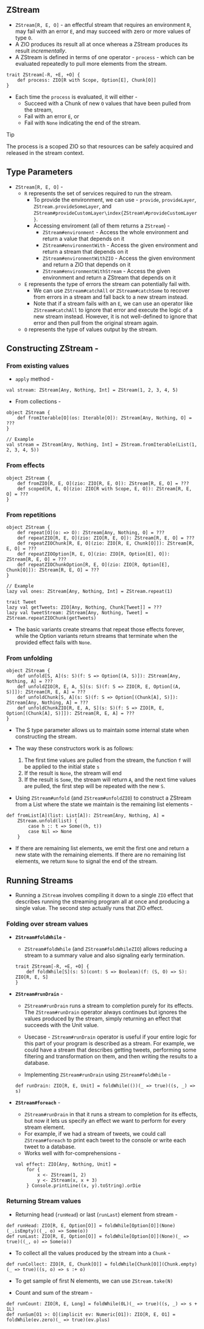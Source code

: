## ZStream

- `ZStream[R, E, O]` - an effectful stream that requires an environment `R`, may fail with an error `E`, and may succeed with zero or more values of type `O`.
- A ZIO produces its result all at once whereas a ZStream produces its result _incrementally_.
- A ZStream is defined in terms of one operator - `process` - which can be evaluated repeatedly to pull more elements from the stream.
```
trait ZStream[-R, +E, +O] {
    def process: ZIO[R with Scope, Option[E], Chunk[O]]
}
```

- Each time the `process` is evaluated, it will either -
    - Succeed with a Chunk of new `O` values that have been pulled from the stream,
    - Fail with an error `E`, or
    - Fail with `None` indicating the end of the stream.

> [!TIP]
> The process is a scoped ZIO so that resources can be safely acquired and released in the stream context.

## Type Parameters

- `ZStream[R, E, O]` -
    - `R` represents the set of services required to run the stream.
        - To provide the environment, we can use - `provide`, `provideLayer`, `ZStream.provideSomeLayer`, and `ZStream#provideCustomLayer\index{ZStream\#provideCustomLayer}`.
        - Accessing enviroment (all of them returns a `ZStream`) -
            - `ZStream#environment` - Access the whole environment and return a value that depends on it
            - `ZStream#environmentWith` - Access the given environment and return a stream that depends on it
            - `ZStream#environmentWithZIO` - Access the given environment and return a ZIO that depends on it
            - `ZStream#environmentWithStream` - Access the given environment and return a ZStream that depends on it
    - `E` represents the type of errors the stream can potentially fail with.
        - We can use `ZStream#catchAll` or `ZStream#catchSome` to recover from errors in a stream and fall back to a new stream instead.
        - Note that if a stream fails with an `E`, we can use an operator like `ZStream#catchAll` to ignore that error and execute the logic of a new stream instead. However, it is not well-defined to ignore that error and then pull from the original stream again.
    - `O` represents the type of values output by the stream.

## Constructing ZStream -

### From existing values
- `apply` method -
```
val stream: ZStream[Any, Nothing, Int] = ZStream(1, 2, 3, 4, 5)
```
    
- From collections -
```
object ZStream {
    def fromIterable[O](os: Iterable[O]): ZStream[Any, Nothing, O] = ???
}

// Example
val stream = ZStream[Any, Nothing, Int] = ZStream.fromIterable(List(1, 2, 3, 4, 5))
```

### From effects
```
object ZStream {
    def fromZIO[R, E, O](zio: ZIO[R, E, O]): ZStream[R, E, O] = ???
    def scoped[R, E, O](zio: ZIO[R with Scope, E, O]): ZStream[R, E, O] = ???
}
```

### From repetitions
```
object ZStream {
    def repeat[O](o: => O): ZStream[Any, Nothing, O] = ???
    def repeatZIO[R, E, O](zio: ZIO[R, E, O]): ZStream[R, E, O] = ???
    def repeatZIOChunk[R, E, O](zio: ZIO[R, E, Chunk[O]]): ZStream[R, E, O] = ???
    def repeatZIOOption[R, E, O](zio: ZIO[R, Option[E], O]): ZStream[R, E, O] = ???
    def repeatZIOChunkOption[R, E, O](zio: ZIO[R, Option[E], Chunk[O]]): ZStream[R, E, O] = ???
}

// Example
lazy val ones: ZStream[Any, Nothing, Int] = ZStream.repeat(1)

trait Tweet
lazy val getTweets: ZIO[Any, Nothing, Chunk[Tweet]] = ???
lazy val tweetStream: ZStream[Any, Nothing, Tweet] = ZStream.repeatZIOChunk(getTweets)
```

- The basic variants create streams that repeat those effects forever, while the Option variants return streams that terminate when the provided effect fails with `None`.

### From unfolding
```
object ZStream {
    def unfold[S, A](s: S)(f: S => Option[(A, S)]): ZStream[Any, Nothing, A] = ???
    def unfoldZIO[R, E, A, S](s: S)(f: S => ZIO[R, E, Option[(A, S)]]): ZStream[R, E, A] = ???
    def unfoldChunk[S, A](s: S)(f: S => Option[(Chunk[A], S)]): ZStream[Any, Nothing, A] = ???
    def unfoldChunkZIO[R, E, A, S](s: S)(f: S => ZIO[R, E, Option[(Chunk[A], S)]]): ZStream[R, E, A] = ???
}
```

- The S type parameter allows us to maintain some internal state when constructing the stream.
- The way these constructors work is as follows:
    1. The first time values are pulled from the stream, the function `f` will be applied to the initial state `s`
    2. If the result is `None`, the stream will end
    3. If the result is `Some`, the stream will return `A`, and the next time values are pulled, the first step will be repeated with the new `S`.

- Using `ZStream#unfold` (and `ZStream#unfoldZIO`) to construct a ZStream from a List where the state we maintain is the remaining list elements -
```
def fromList[A](list: List[A]): ZStream[Any, Nothing, A] =
    ZStream.unfold(list) {
        case h :: t => Some((h, t))
        case Nil => None
    }
```
    
- If there are remaining list elements, we emit the first one and return a new state with the remaining elements. If there are no remaining list elements, we return `None` to signal the end of the stream.

## Running Streams

- Running a `ZStream` involves compiling it down to a single `ZIO` effect that describes running the streaming program all at once and producing a single value. The second step actually runs that ZIO effect.

### Folding over stream values

- **`ZStream#foldWhile`** -
    - `ZStream#foldWhile` (and `ZStream#foldWhileZIO`) allows reducing a stream to a summary value and also signaling early termination.
    ```
    trait ZStream[-R, +E, +O] {
        def foldWhile[S](s: S)(cont: S => Boolean)(f: (S, O) => S): ZIO[R, E, S]
    }
    ```

- **`ZStream#runDrain`** -
    - `ZStream#runDrain` runs a stream to completion purely for its effects. The `ZStream#runDrain` operator always continues but ignores the values produced by the stream, simply returning an effect that succeeds with the Unit value.

    - Usecase - `ZStream#runDrain` operator is useful if your entire logic for this part of your program is described as a stream. For example, we could have a stream that describes getting tweets, performing some filtering and transformation on them, and then writing the results to a database.

    - Implementing `ZStream#runDrain` using `ZStream#foldWhile` -
    ```
    def runDrain: ZIO[R, E, Unit] = foldWhile(())(_ => true)((s, _) => s)
    ```

- **`ZStream#foreach`** -
    - `ZStream#runDrain` in that it runs a stream to completion for its effects, but now it lets us specify an effect we want to perform for every stream element.
    - For example, if we had a stream of tweets, we could call `ZStream#foreach` to print each tweet to the console or write each tweet to a database.
    - Works well with for-comprehensions -
    ```
    val effect: ZIO[Any, Nothing, Unit] =
        for {
            x <- ZStream(1, 2)
            y <- ZStream(x, x + 3)
        } Console.printLine((x, y).toString).orDie
    ```
    
### Returning Stream values

- Returning head (`runHead`) or last (`runLast`) element from stream -
```
def runHead: ZIO[R, E, Option[O]] = foldWhile[Option[O]](None)(_.isEmpty)((_, o) => Some(o))
def runLast: ZIO[R, E, Option[O]] = foldWhile[Option[O]](None)(_ => true)((_, o) => Some(o))
```

- To collect all the values produced by the stream into a `Chunk` -
```
def runCollect: ZIO[R, E, Chunk[O]] = foldWhile[Chunk[O]](Chunk.empty)(_ => true)((s, o) => s :+ o)
```

- To get sample of first N elements, we can use `ZStream.take(N)`

- Count and sum of the stream -
```
def runCount: ZIO[R, E, Long] = foldWhile(0L)(_ => true)((s, _) => s + 1L)
def runSum[O1 >: O](implicit ev: Numeric[O1]): ZIO[R, E, O1] = foldWhile(ev.zero)(_ => true)(ev.plus)
```
